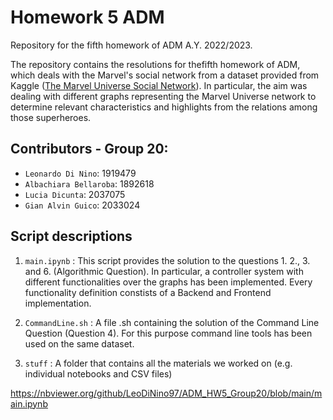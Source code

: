 # Homework 5 ADM
Repository for the fifth homework of ADM A.Y. 2022/2023.


The repository contains the resolutions for thefifth homework of ADM, which deals with the Marvel's social network from a dataset provided from Kaggle ([The Marvel Universe Social Network](https://www.kaggle.com/datasets/csanhueza/the-marvel-universe-social-network?select=hero-network.csv)). In particular, the aim was dealing with different graphs representing the Marvel Universe network to determine relevant characteristics and highlights from the relations among those superheroes. 


## Contributors - Group 20:
- `Leonardo Di Nino`: 1919479
- `Albachiara Bellaroba`: 1892618
- `Lucia Dicunta`: 2037075
- `Gian Alvin Guico`: 2033024


## Script descriptions 

1. `main.ipynb` : 
  This script provides the solution to the questions 1. 2., 3. and 6. (Algorithmic Question). 
  In particular, a controller system with different functionalities over the graphs has been   implemented. Every functionality definition constists of a Backend and Frontend            implementation.
  
 
2. `CommandLine.sh` : 
   A file .sh containing the solution of the Command Line  Question (Question 4). For this      purpose command line tools has been used on the same dataset. 
   
3. `stuff` :
   A folder that contains all the materials we worked on (e.g. individual notebooks and CSV files)
   
https://nbviewer.org/github/LeoDiNino97/ADM_HW5_Group20/blob/main/main.ipynb
